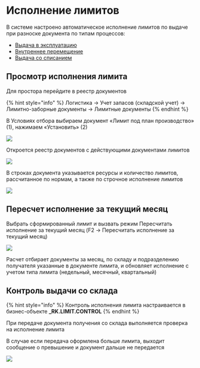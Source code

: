 # Исполнение лимитов

В системе настроено автоматическое исполнение лимитов по выдаче при разноске документа по типам процессов:

* [Выдача в эксплуатацию](../peremesheniya-tovarov-1/materialy-v-ekspluatacii/vydacha-v-ekspluataciyu-1.md)
* [Внутреннее перемещение](../peremesheniya-tovarov-1/vnutrennee-peremeshenie/)
* [Выдача со списанием](../peremesheniya-tovarov-1/untitled/)

## Просмотр исполнения лимита

Для простора перейдите в реестр документов

{% hint style="info" %}
Логистика → Учет запасов (складской учет) → Лимитно-заборные документы → Лимитные документы
{% endhint %}

В Условиях отбора выбираем документ «Лимит под план производство» (1), нажимаем «Установить» (2)

![](<../../.gitbook/assets/4 (26)>)

Откроется реестр документов с действующими документами лимитов

![](<../../.gitbook/assets/5 (21)>)

В строках документа указывается ресурсы и количество лимитов, рассчитанное по нормам, а также по строчное исполнение лимитов

![](<../../.gitbook/assets/3 (16).png>)

## Пересчет исполнение за текущий месяц

Выбрать сформированный лимит и вызвать режим Пересчитать исполнение за текущий месяц (F2 -> Пересчитать исполнение за текущий месяц)

![](<../../.gitbook/assets/image (98).png>)

Расчет отбирает документы за месяц, по складу и подразделению получателя указанные в документе лимита, и обновляет исполнение с учетом типа лимита (недельный, месячный, квартальный)

## Контроль выдачи со склада

{% hint style="info" %}
Контроль исполнения лимита настраивается в бизнес-объекте **\_RK.LIMIT.CONTROL**
{% endhint %}

При передаче документа получения со склада выполняется проверка на исполнение лимита

В случае если передача оформлена больше лимита, выходит сообщение о превышение и документ дальше не передается

![](<../../.gitbook/assets/7 (13)>)
